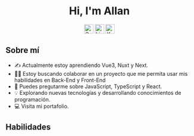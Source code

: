 <h1 align="center">Hi, I'm Allan</h1>

<section align="center" style="gap: 2">
  <a href="https://codepen.io/im-allan" target="_blank"><img height="25px" title="Codepen" alt="Codepen logo" src="https://i.ibb.co/qxRk5gV/codepen-plain.png" alt="codepen-plain" border="0"></a>
  <a href="https://www.linkedin.com/in/im-allan/" target="_blank"><img height="25px" title="LinkedIn" alt="LinkedIn logo" src="https://i.ibb.co/WnjtJxS/linkedin-original.png" alt="linkedin-original" border="0"></a>
  <a href="https://www.kaggle.com/allanqs" target="_blank"><img height="25px" title="Kaggle" alt="Kaggle logo" src="https://i.ibb.co/N6pmJsH/kaggle-original.png" alt="linkedin-original" border="0"></a>
</section>

<h2>Sobre mí</h2>

* ✍️ Actualmente estoy aprendiendo Vue3, Nuxt y Next.
* 🙋‍♂️ Estoy buscando colaborar en un proyecto que me permita usar mis habilidades en Back-End y Front-End
* 💬 Puedes pregutarme sobre JavaScript, TypeScript y React.
* 💡 Explorando nuevas tecnologías y desarrollando conocimientos de programación.
* 💻 Visita mi portafolio.
<h2>Habilidades</h2>




<!--
**im-allan/im-allan** is a ✨ _special_ ✨ repository because its `README.md` (this file) appears on your GitHub profile.

Here are some ideas to get you started:

- 🔭 I’m currently working on ...
- 🌱 I’m currently learning ...
- 👯 I’m looking to collaborate on ...
- 🤔 I’m looking for help with ...
- 💬 Ask me about ...
- 📫 How to reach me: ...
- 😄 Pronouns: ...
- ⚡ Fun fact: ...
-->
